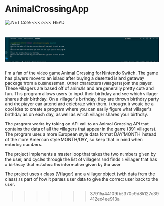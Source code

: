 # AnimalCrossingApp
![.NET Core](https://github.com/williamjlawson/AnimalCrossingApp/workflows/.NET%20Core/badge.svg)
<<<<<<< HEAD

![](./screenshots/animalcrossingscreenshot.png)
=======
I'm a fan of the video game Animal Crossing for Nintendo Switch. The game has players move to an island after buying a deserted island getaway package from a businessman. Other characters (villagers) join the player. These villagers are based off of animals and are generally pretty cute and fun. 
This program allows users to input their birthday and see which villager shares their birthday. On a villager's birthday, they are thrown birthday party and the player can attend and celebrate with them. I thought it would be a cool idea to create a program where you can easily figure what villager's birthday as on each day, as well as which villager shares your birthday. 

The program works by taking an API call to an Animal Crossing API that contains the data of all the villagers that appear in the game (391 villagers). The program uses a more European style data format DAY/MONTH instead of the more American style MONTH/DAY, so keep that in mind when entering numbers. 

The project implements a master loop that takes the two numbers given by the user, and cycles through the list of villagers and finds a villager that has a birthday that matches the information given by the user 

The project uses a class (Villager) and a villager object (with data from the class) as part of how it parses user data to give the correct user back to the user. 
>>>>>>> 37915a44109fb6370c9d85127c39412ed4ee913a
